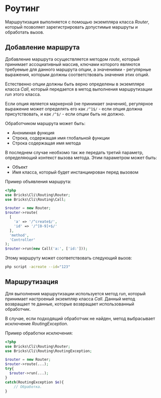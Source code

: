 # Роутинг

Маршрутизация выполняется с помощью экземпляра класса _Router_, который 
позволяет зарегистрировать допустимые маршруты и обработать вызов.

## Добавление маршрута

Добавление маршрута осуществляется методом _route_, который принимает 
ассоциативный массив, ключами которого являются требуемые для данного маршрута 
опции, а значениями - регулярные выражения, которым должны соответствовать 
значения этих опций.

Естественно опции должны быть верно определены в экземпляре класса _Call_, 
который передается в метод выполнения маршрутизации _run_ этого класса.

Если опция является маркерной (не принимает значения), регулярное выражение 
может определять его как `/^1$/` - если опция должна присутствовать, и как 
`/^$/` - если опции быть не должно.

Обработчиком маршрута может быть:

- Анонимная функция
- Строка, содержащая имя глобальной функции
- Строка содержащая имя метода

В последнем случае необхомо так же передать третий параметр, определяющий 
контекст вызова метода. Этим параметром может быть:

- Объект
- Имя класса, который будет инстанциирован перед вызовом

Пример объявления маршрута:

```php
<?php
use Bricks\Cli\Routing\Router;
use Bricks\Cli\Routing\Call;

$router = new Router;
$router->route(
  [
    'a' => '/^create$/',
    'id' => '/^[0-9]+$/'
  ],
  'method',
  'Controller'
);
$router->run(new Call('a:', ['id:']));
```

Этому маршруту может соответствовать следующий вызов:

```bash
php script -acreate --id="123"
```

## Маршрутизация

Для выполнения маршрутизации используется метод _run_, который принимает 
настроеный экземпляр класса _Call_. Данный метод возвращает те данные, которые 
возвращает использованный обработчик.

В случае, если подходящий обработчик не найден, метод выбрасывает исключение 
_RoutingException_.

Пример обработки исключения:
```php
<?php
use Bricks\Cli\Routing\Router;
use Bricks\Cli\Routing\RoutingException;

$router = new Router;
$router->route(...);
try{
  $router->run(...);
}
catch(RoutingException $e){
    // Обработка.
}
```
